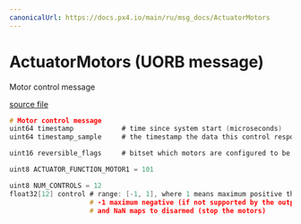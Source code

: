 ```yaml
---
canonicalUrl: https://docs.px4.io/main/ru/msg_docs/ActuatorMotors
---
```


# ActuatorMotors (UORB message)

Motor control message

[source file](https://github.com/PX4/PX4-Autopilot/blob/release/1.14/msg/ActuatorMotors.msg)

```c
# Motor control message
uint64 timestamp            # time since system start (microseconds)
uint64 timestamp_sample     # the timestamp the data this control response is based on was sampled

uint16 reversible_flags     # bitset which motors are configured to be reversible

uint8 ACTUATOR_FUNCTION_MOTOR1 = 101

uint8 NUM_CONTROLS = 12
float32[12] control # range: [-1, 1], where 1 means maximum positive thrust,
                    # -1 maximum negative (if not supported by the output, <0 maps to NaN),
                    # and NaN maps to disarmed (stop the motors)

```
